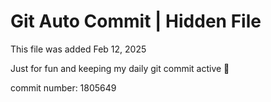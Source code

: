 # Git Auto Commit | Hidden File

This file was added Feb 12, 2025

Just for fun and keeping my daily git commit active 🤪

commit number: 1805649
